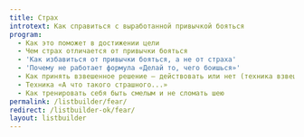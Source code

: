 ```yaml
---
title: Страх
introtext: Как справиться с выработанной привычкой бояться
program:
  - Как это поможет в достижении цели
  - Чем страх отличается от привычки бояться
  - 'Как избавиться от привычки бояться, а не от страха'
  - 'Почему не работает формула «Делай то, чего боишься»'
  - Как принять взвешенное решение — действовать или нет (техника взвешивания)
  - Техника «А что такого страшного...»
  - Как тренировать себя быть смелым и не сломать шею
permalink: /listbuilder/fear/
redirect: /listbuilder-ok/fear/
layout: listbuilder
---
```

